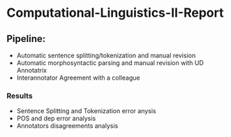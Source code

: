 # Computational-Linguistics-II-Report

## Pipeline:
- Automatic sentence splitting/tokenization and manual revision
- Automatic morphosyntactic parsing and manual revision with UD Annotatrix
- Interannotator Agreement with a colleague
### Results
- Sentence Splitting and Tokenization error anysis
- POS and dep error analysis
- Annotators disagreements analysis
